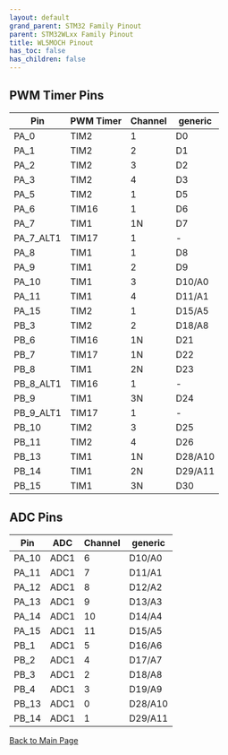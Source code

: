 ```yaml
---
layout: default
grand_parent: STM32 Family Pinout
parent: STM32WLxx Family Pinout
title: WL5MOCH Pinout
has_toc: false
has_children: false
---
```


## PWM Timer Pins

| Pin | PWM Timer | Channel | generic |
| --- | --- | --- | --- |
| PA_0 | TIM2 | 1 | D0 |
| PA_1 | TIM2 | 2 | D1 |
| PA_2 | TIM2 | 3 | D2 |
| PA_3 | TIM2 | 4 | D3 |
| PA_5 | TIM2 | 1 | D5 |
| PA_6 | TIM16 | 1 | D6 |
| PA_7 | TIM1 | 1N | D7 |
| PA_7_ALT1 | TIM17 | 1 | - |
| PA_8 | TIM1 | 1 | D8 |
| PA_9 | TIM1 | 2 | D9 |
| PA_10 | TIM1 | 3 | D10/A0 |
| PA_11 | TIM1 | 4 | D11/A1 |
| PA_15 | TIM2 | 1 | D15/A5 |
| PB_3 | TIM2 | 2 | D18/A8 |
| PB_6 | TIM16 | 1N | D21 |
| PB_7 | TIM17 | 1N | D22 |
| PB_8 | TIM1 | 2N | D23 |
| PB_8_ALT1 | TIM16 | 1 | - |
| PB_9 | TIM1 | 3N | D24 |
| PB_9_ALT1 | TIM17 | 1 | - |
| PB_10 | TIM2 | 3 | D25 |
| PB_11 | TIM2 | 4 | D26 |
| PB_13 | TIM1 | 1N | D28/A10 |
| PB_14 | TIM1 | 2N | D29/A11 |
| PB_15 | TIM1 | 3N | D30 |


## ADC Pins

| Pin | ADC | Channel | generic |
| --- | --- | --- | --- |
| PA_10 | ADC1 | 6 | D10/A0 |
| PA_11 | ADC1 | 7 | D11/A1 |
| PA_12 | ADC1 | 8 | D12/A2 |
| PA_13 | ADC1 | 9 | D13/A3 |
| PA_14 | ADC1 | 10 | D14/A4 |
| PA_15 | ADC1 | 11 | D15/A5 |
| PB_1 | ADC1 | 5 | D16/A6 |
| PB_2 | ADC1 | 4 | D17/A7 |
| PB_3 | ADC1 | 2 | D18/A8 |
| PB_4 | ADC1 | 3 | D19/A9 |
| PB_13 | ADC1 | 0 | D28/A10 |
| PB_14 | ADC1 | 1 | D29/A11 |


[Back to Main Page](../../)